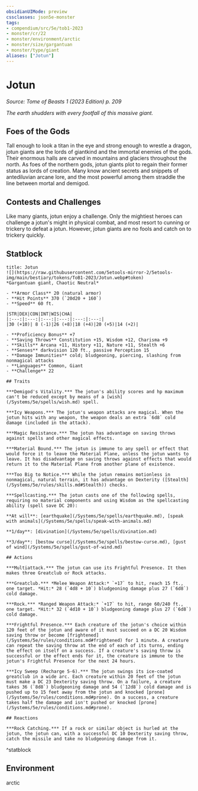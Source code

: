 ```yaml
---
obsidianUIMode: preview
cssclasses: json5e-monster
tags:
- compendium/src/5e/tob1-2023
- monster/cr/22
- monster/environment/arctic
- monster/size/gargantuan
- monster/type/giant
aliases: ["Jotun"]
---
```

# Jotun
*Source: Tome of Beasts 1 (2023 Edition) p. 209*  

*The earth shudders with every footfall of this massive giant.*

## Foes of the Gods

Tall enough to look a titan in the eye and strong enough to wrestle a dragon, jotun giants are the lords of giantkind and the immortal enemies of the gods. Their enormous halls are carved in mountains and glaciers throughout the north. As foes of the northern gods, jotun giants plot to regain their former status as lords of creation. Many know ancient secrets and snippets of antediluvian arcane lore, and the most powerful among them straddle the line between mortal and demigod.

## Contests and Challenges

Like many giants, jotun enjoy a challenge. Only the mightiest heroes can challenge a jotun's might in physical combat, and most resort to cunning or trickery to defeat a jotun. However, jotun giants are no fools and catch on to trickery quickly.

## Statblock

```ad-statblock
title: Jotun
![](https://raw.githubusercontent.com/5etools-mirror-2/5etools-img/main/bestiary/tokens/ToB1-2023/Jotun.webp#token)
*Gargantuan giant, Chaotic Neutral*

- **Armor Class** 20 (natural armor)
- **Hit Points** 370 (`20d20 + 160`)
- **Speed** 60 ft.

|STR|DEX|CON|INT|WIS|CHA|
|:---:|:---:|:---:|:---:|:---:|:---:|
|30 (+10)| 8 (-1)|26 (+8)|18 (+4)|20 (+5)|14 (+2)|

- **Proficiency Bonus** +7
- **Saving Throws** Constitution +15, Wisdom +12, Charisma +9
- **Skills** Arcana +11, History +11, Nature +11, Stealth +6
- **Senses** darkvision 120 ft., passive Perception 15
- **Damage Immunities** cold; bludgeoning, piercing, slashing from nonmagical attacks
- **Languages** Common, Giant
- **Challenge** 22

## Traits

***Demigod's Vitality.*** The jotun's ability scores and hp maximum can't be reduced except by means of a [wish](/Systems/5e/spells/wish.md) spell.

***Icy Weapons.*** The jotun's weapon attacks are magical. When the jotun hits with any weapon, the weapon deals an extra `6d8` cold damage (included in the attack).

***Magic Resistance.*** The jotun has advantage on saving throws against spells and other magical effects.

***Material Bound.*** The jotun is immune to any spell or effect that would force it to leave the Material Plane, unless the jotun wants to leave. It has disadvantage on saving throws against effects that would return it to the Material Plane from another plane of existence.

***Too Big to Notice.*** While the jotun remains motionless in nonmagical, natural terrain, it has advantage on Dexterity ([Stealth](/Systems/5e/rules/skills.md#Stealth)) checks.

***Spellcasting.*** The jotun casts one of the following spells, requiring no material components and using Wisdom as the spellcasting ability (spell save DC 20):

**At will**: [earthquake](/Systems/5e/spells/earthquake.md), [speak with animals](/Systems/5e/spells/speak-with-animals.md)

**1/day**: [divination](/Systems/5e/spells/divination.md)

**3/day**: [bestow curse](/Systems/5e/spells/bestow-curse.md), [gust of wind](/Systems/5e/spells/gust-of-wind.md)

## Actions

***Multiattack.*** The jotun can use its Frightful Presence. It then makes three Greatclub or Rock attacks.

***Greatclub.*** *Melee Weapon Attack:* `+17` to hit, reach 15 ft., one target. *Hit:* 28 (`4d8 + 10`) bludgeoning damage plus 27 (`6d8`) cold damage.

***Rock.*** *Ranged Weapon Attack:* `+17` to hit, range 60/240 ft., one target. *Hit:* 32 (`4d10 + 10`) bludgeoning damage plus 27 (`6d8`) cold damage.

***Frightful Presence.*** Each creature of the jotun's choice within 120 feet of the jotun and aware of it must succeed on a DC 20 Wisdom saving throw or become [frightened](/Systems/5e/rules/conditions.md#frightened) for 1 minute. A creature can repeat the saving throw at the end of each of its turns, ending the effect on itself on a success. If a creature's saving throw is successful or the effect ends for it, the creature is immune to the jotun's Frightful Presence for the next 24 hours.

***Icy Sweep (Recharge 5-6).*** The jotun swings its ice-coated greatclub in a wide arc. Each creature within 20 feet of the jotun must make a DC 23 Dexterity saving throw. On a failure, a creature takes 36 (`8d8`) bludgeoning damage and 54 (`12d8`) cold damage and is pushed up to 15 feet away from the jotun and knocked [prone](/Systems/5e/rules/conditions.md#prone). On a success, a creature takes half the damage and isn't pushed or knocked [prone](/Systems/5e/rules/conditions.md#prone).

## Reactions

***Rock Catching.*** If a rock or similar object is hurled at the jotun, the jotun can, with a successful DC 10 Dexterity saving throw, catch the missile and take no bludgeoning damage from it.
```
^statblock

## Environment

arctic